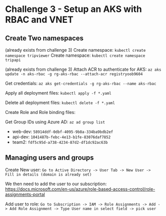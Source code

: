 # Challenge 3 - Setup an AKS with RBAC and VNET

## Create Two namespaces

(already exists from challenge 3) Create namespace: `kubectl create namespace tripviewer`
Create namespace: `kubectl create namespace tripapi`

(already exists from challenge 3) Attach ACR to authenticate for AKS: `az aks update -n aks-rbac -g rg-aks-rbac --attach-acr registryoob9604`

Get credentials: `az aks get-credentials -g rg-aks-rbac --name aks-rbac`

Apply all deployment files: `kubectl apply -f *.yaml`

Delete all deployment files: `kubectl delete -f *.yaml`

Create Role and Role binding files:

Get Group IDs using Azure AD: `az ad group list`

* web-dev: `58914ddf-0dbf-4095-9b8a-334ba9bdb2ef`
* api-dev: `1041487b-febc-4e13-b1fe-83076daf7852`
* team2: `fdf5c95d-a738-4234-87d2-df1dc92ac63b`

## Managing users and groups

Create New user: `Go to Active Directory -> User Tab -> New User -> Fill in details (domain is already set)`

We then need to add the user to our subscription: https://docs.microsoft.com/en-us/azure/role-based-access-control/role-assignments-portal

Add user to role: `Go to Subscription -> IAM -> Role Assignments -> Add -> Add Role Assignment -> Type User name in select field -> pick user`

